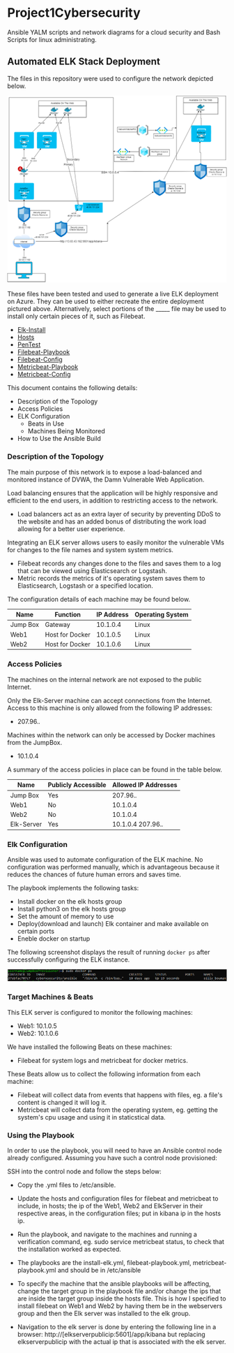 # Project1Cybersecurity
Ansible YALM scripts and network diagrams for a cloud security and Bash Scripts for linux administrating.



## Automated ELK Stack Deployment

The files in this repository were used to configure the network depicted below.

![](Images/Diagrams/Network.png)

These files have been tested and used to generate a live ELK deployment on Azure. They can be used to either recreate the entire deployment pictured above. Alternatively, select portions of the _____ file may be used to install only certain pieces of it, such as Filebeat.

  - [Elk-Install](Ansible/install-elk.yml)
  - [Hosts](Ansible/hosts.txt)
  - [PenTest](Ansibles/pentest.yml)
  - [Filebeat-Playbook](Ansible/filebeat-playbook.yml)
  - [Filebeat-Config](Ansible/filebeat-config.yml)
  - [Metricbeat-Playbook](Ansible/metricbeat-playbook.yml)
  - [Metricbeat-Config](Ansible/metricbeat-config.yml)

This document contains the following details:
- Description of the Topology
- Access Policies
- ELK Configuration
  - Beats in Use
  - Machines Being Monitored
- How to Use the Ansible Build


### Description of the Topology

The main purpose of this network is to expose a load-balanced and monitored instance of DVWA, the Damn Vulnerable Web Application.

Load balancing ensures that the application will be highly responsive and efficient to the end users, in addition to restricting access to the network.
- Load balancers act as an extra layer of security by preventing DDoS to the website and has an added bonus of distributing the work
	load allowing for a better user experience.

Integrating an ELK server allows users to easily monitor the vulnerable VMs for changes to the file names and system system metrics.
- Filebeat records any changes done to the files and saves them to a log that can be viewed using Elasticsearch or Logstash.
- Metric records the metrics of it's operating system saves them to Elasticsearch, Logstash or a specified location.

The configuration details of each machine may be found below.

| Name     | Function        | IP Address | Operating System |
|----------|-----------------|------------|------------------|
| Jump Box | Gateway         | 10.1.0.4   | Linux            |
| Web1     | Host for Docker | 10.1.0.5   | Linux            |
| Web2     | Host for Docker | 10.1.0.6   | Linux            |

### Access Policies

The machines on the internal network are not exposed to the public Internet. 

Only the Elk-Server machine can accept connections from the Internet. Access to this machine is only allowed from the following IP addresses:
- 207.96.*.*

Machines within the network can only be accessed by Docker machines from the JumpBox.
- 10.1.0.4

A summary of the access policies in place can be found in the table below.

| Name       | Publicly Accessible | Allowed IP Addresses |
|------------|---------------------|----------------------|
| Jump Box   | Yes                 | 207.96.*.*           |
| Web1       | No                  | 10.1.0.4             |
| Web2       | No                  | 10.1.0.4             |
| Elk-Server | Yes                 | 10.1.0.4 207.96.*.*  |

### Elk Configuration

Ansible was used to automate configuration of the ELK machine. No configuration was performed manually, which is advantageous because it reduces the chances of future human errors and saves time.

The playbook implements the following tasks:
- Install docker on the elk hosts group
- Install python3 on the elk hosts group
- Set the amount of memory to use
- Deploy(download and launch) Elk container and make available on certain ports
- Eneble docker on startup

The following screenshot displays the result of running `docker ps` after successfully configuring the ELK instance.

![](Images/docker_ps_output.png)

### Target Machines & Beats
This ELK server is configured to monitor the following machines:
- Web1: 10.1.0.5
- Web2: 10.1.0.6

We have installed the following Beats on these machines:
- Filebeat for system logs and metricbeat for docker metrics. 

These Beats allow us to collect the following information from each machine:
- Filebeat will collect data from events that happens with files, eg. a file's content is changed it will log it.
- Metricbeat will collect data from the operating system, eg. getting the system's cpu usage and using it in staticstical data.

### Using the Playbook
In order to use the playbook, you will need to have an Ansible control node already configured. Assuming you have such a control node provisioned: 

SSH into the control node and follow the steps below:
- Copy the .yml files to /etc/ansible.
- Update the hosts and configuration files for filebeat and metricbeat to include, in hosts; the ip of the Web1, Web2 and ElkServer in their respective areas,
	in the configuration files; put in kibana ip in the hosts ip.
- Run the playbook, and navigate to the machines and running a verification command, eg. sudo service metricbeat status, to check that 
	the installation worked as expected.

- The playbooks are the install-elk.yml, filebeat-playbook.yml, metricbeat-playbook.yml and should be in /etc/ansible
- To specify the machine that the ansible playbooks will be affecting, change the target group in the playbook file and/or change
	the ips that are inside the target group inside the hosts file. This is how I specified to install filebeat on Web1 and Web2
	by having them be in the webservers group and then the Elk server was installed to the elk group.
- Navigation to the elk server is done by entering the following line in a browser: http://[elkserverpublicip:5601]/app/kibana
	but replacing elkserverpublicip with the actual ip that is associated with the elk server.
